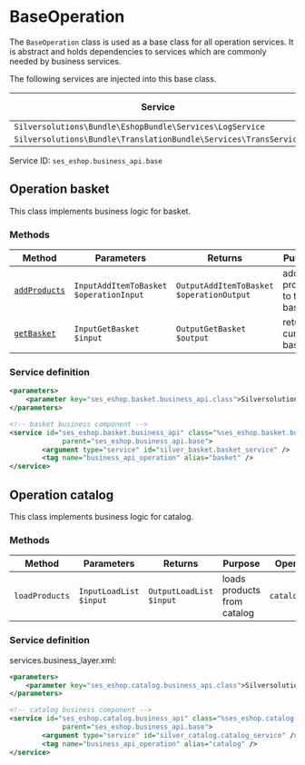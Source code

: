 # BaseOperation

The `BaseOperation` class is used as a base class for all operation services.
It is abstract and holds dependencies to services which are commonly needed by business services.

The following services are injected into this base class.

| Service                                                              | Base class attribute |
| -------------------------------------------------------------------- | -------------------- |
| `Silversolutions\Bundle\EshopBundle\Services\LogService`         | `$logger`              |
| `Silversolutions\Bundle\TranslationBundle\Services\TransService` | `$transService`        |

Service ID: `ses_eshop.business_api.base`

## Operation basket

This class implements business logic for basket.

### Methods

| Method | Parameters  | Returns    | Purpose  | Operation identifier |
| ------ | ----------- | ---------- | -------- | -------------------- |
| [`addProducts`](addproducts.md) | `InputAddItemToBasket $operationInput` | `OutputAddItemToBasket $operationOutput` | adds products to the basket | `basket.add_products` |
| [`getBasket`](getbasket.md)     | `InputGetBasket $input`                | `OutputGetBasket $output`                | returns current basket     | `basket.get_basket`   |

### Service definition

``` xml
<parameters>
    <parameter key="ses_eshop.basket.business_api.class">Silversolutions\Bundle\EshopBundle\Services\BusinessLayer\Operations\Basket</parameter>
</parameters>         

<!-- basket business component -->
<service id="ses_eshop.basket.business_api" class="%ses_eshop.basket.business_api.class%"
             parent="ses_eshop.business_api.base">
        <argument type="service" id="silver_basket.basket_service" />            
        <tag name="business_api_operation" alias="basket" />
</service> 
```

## Operation catalog

This class implements business logic for catalog.

### **Methods**

|Method|Parameters|Returns|Purpose|Operation identifier|
|--- |--- |--- |--- |--- |
|`loadProducts`|`InputLoadList $input`|`OutputLoadList $input`|loads products from catalog|`catalog.load_products`|

### Service definition

services.business_layer.xml:

``` xml
<parameters>
    <parameter key="ses_eshop.catalog.business_api.class">Silversolutions\Bundle\EshopBundle\Services\BusinessLayer\Operations\Catalog</parameter>
</parameters>

<!-- catalog business component -->
<service id="ses_eshop.catalog.business_api" class="%ses_eshop.catalog.business_api.class%"
             parent="ses_eshop.business_api.base">
        <argument type="service" id="silver_catalog.catalog_service" />
        <tag name="business_api_operation" alias="catalog" />
</service>
```
